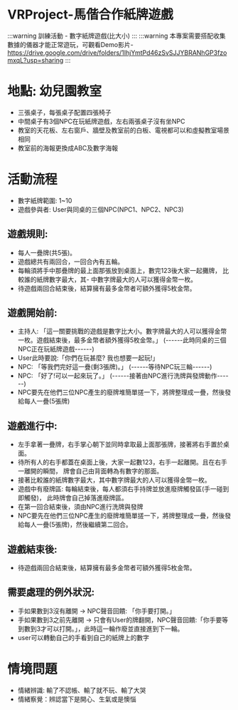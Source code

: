 VRProject-馬偕合作紙牌遊戲
===
:::warning
訓練活動 - 數字紙牌遊戲(比大小)
:::
:::warning
本專案需要搭配收集數據的儀器才能正常遊玩，可觀看Demo影片-https://drive.google.com/drive/folders/1IhjYmtPd46zSvSJJYBRANhGP3fzomxqL?usp=sharing
:::
# 地點: 幼兒園教室
- 三張桌子，每張桌子配置四張椅子
- 中間桌子有3個NPC在玩紙牌遊戲，左右兩張桌子沒有坐NPC
- 教室的天花板、左右窗戶、牆壁及教室前的白板、電視都可以和虛擬教室場景相同
- 教室前的海報更換成ABC及數字海報
# 活動流程
- 數字紙牌範圍: 1~10
- 遊戲參與者: User與同桌的三個NPC(NPC1、NPC2、NPC3)
## 遊戲規則:
- 每人一疊牌(共5張)。
- 遊戲總共有兩回合，一回合內有五輪。
- 每輪須將手中那疊牌的最上面那張放到桌面上，數完123後大家一起攤牌，
比較誰的紙牌數字最大，其- 中數字牌最大的人可以獲得金幣一枚。
- 待遊戲兩回合結束後，結算擁有最多金幣者可額外獲得5枚金幣。
## 遊戲開始前:
- 主持人: 「這一關要挑戰的遊戲是數字比大小。數字牌最大的人可以獲得金幣一枚。遊戲結束後，最多金幣者額外獲得5枚金幣。」
(------此時同桌的三個NPC正在玩紙牌遊戲------)
- User此時要說:「你們在玩甚麼? 我也想要一起玩!」
- NPC: 「等我們完好這一疊(剩3張牌)。」
(------等待NPC玩三輪------)
- NPC: 「好了!可以一起來玩了。」
(------接著由NPC進行洗牌與發牌動作------)
- NPC要先在他們三位NPC產生的廢牌堆簡單搓一下，將牌整理成一疊，然後發給每人一疊(5張牌)
## 遊戲進行中:
- 左手拿著一疊牌，右手掌心朝下並同時拿取最上面那張牌，接著將右手置於桌面。
- 待所有人的右手都蓋在桌面上後，大家一起數123，右手一起離開。且在右手一離開的瞬間，
牌會自己由背面轉為有數字的那面。
- 接著比較誰的紙牌數字最大，其中數字牌最大的人可以獲得金幣一枚。
- 遊戲中有廢牌區: 每輪結束後，每人都須右手持牌並放進廢牌觸發區(手一碰到即觸發)，
此時牌會自己掉落進廢牌區。
- 在第一回合結束後，須由NPC進行洗牌與發牌
- NPC要先在他們三位NPC產生的廢牌堆簡單搓一下，將牌整理成一疊，然後發給每人一疊(5張牌)，然後繼續第二回合。
## 遊戲結束後:
- 待遊戲兩回合結束後，結算擁有最多金幣者可額外獲得5枚金幣。
## 需要處理的例外狀況:
- 手如果數到3沒有離開 -> NPC聲音回饋: 「你手要打開。」
- 手如果數到3之前先離開 -> 只會有User的牌翻開，NPC聲音回饋:「你手要等到數到3才可以打開。」，此時這一輪作廢並直接進到下一輪。
- user可以轉動自己的手看到自己的紙牌上的數字
# 情境問題
- 情緒辨識: 輸了不認帳、輸了就不玩、輸了大哭
- 情緒察覺：辨認當下是開心、生氣或是懊惱
